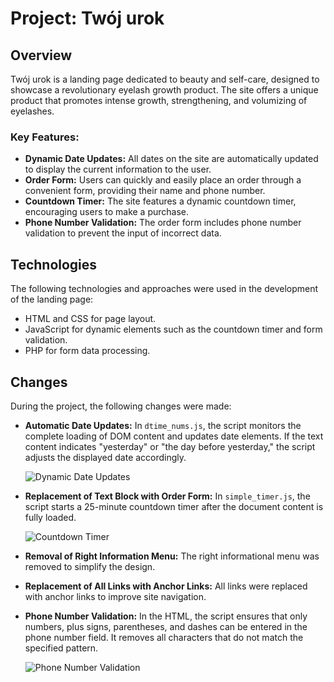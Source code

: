 # Project: Twój urok

## Overview

Twój urok is a landing page dedicated to beauty and self-care, designed to showcase a revolutionary eyelash growth product. The site offers a unique product that promotes intense growth, strengthening, and volumizing of eyelashes.

### Key Features:

- **Dynamic Date Updates:** All dates on the site are automatically updated to display the current information to the user.
- **Order Form:** Users can quickly and easily place an order through a convenient form, providing their name and phone number.
- **Countdown Timer:** The site features a dynamic countdown timer, encouraging users to make a purchase.
- **Phone Number Validation:** The order form includes phone number validation to prevent the input of incorrect data.

## Technologies

The following technologies and approaches were used in the development of the landing page:

- HTML and CSS for page layout.
- JavaScript for dynamic elements such as the countdown timer and form validation.
- PHP for form data processing.

## Changes

During the project, the following changes were made:

- **Automatic Date Updates:** In `dtime_nums.js`, the script monitors the complete loading of DOM content and updates date elements. If the text content indicates "yesterday" or "the day before yesterday," the script adjusts the displayed date accordingly.
  
  ![Dynamic Date Updates](https://github.com/MargaritaShch/polish-landing/assets/109623903/f1ee67b3-134e-455a-8ca0-1e169c24c2af)
  
- **Replacement of Text Block with Order Form:** In `simple_timer.js`, the script starts a 25-minute countdown timer after the document content is fully loaded.
  
  ![Countdown Timer](https://github.com/MargaritaShch/polish-landing/assets/109623903/a0caae83-e72c-48c2-8097-a2551cd307ed)
- **Removal of Right Information Menu:** The right informational menu was removed to simplify the design.
- **Replacement of All Links with Anchor Links:** All links were replaced with anchor links to improve site navigation.
- **Phone Number Validation:** In the HTML, the script ensures that only numbers, plus signs, parentheses, and dashes can be entered in the phone number field. It removes all characters that do not match the specified pattern.
  
   ![Phone Number Validation](https://github.com/MargaritaShch/polish-landing/assets/109623903/75578942-534e-485d-a7cf-d6b383845c6b)
